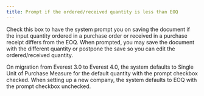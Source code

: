 ```yaml
---
title: Prompt if the ordered/received quantity is less than EOQ
---
```



Check this box to have the system prompt you on saving the  document if the input quantity ordered in a purchase order or received  in a purchase receipt differs from the EOQ. When prompted, you may save  the document with the different quantity or postpone the save so you can  edit the ordered/received quantity.


On migration from Everest 3.0 to Everest 4.0, the system  defaults to Single Unit of Purchase Measure for the default quantity with  the prompt checkbox checked. When setting up a new company, the system  defaults to EOQ with the prompt checkbox unchecked.
